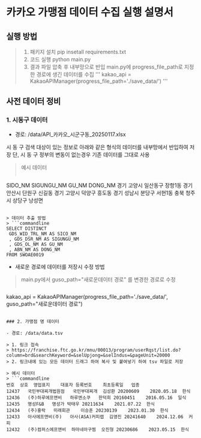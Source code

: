 # 카카오 가맹점 데이터 수집 실행 설명서 

## 실행 방법

> 1. 패키지 설치
> pip insetall requirements.txt
> 2. 코드 실행
> python main.py
> 3. 결과 파일 압축 후 내부망으로 반입 
> main.py에  progress_file_path로 지정한 경로에 생긴 데이터를 수집 
> ''' kakao_api = KakaoAPIManager(progress_file_path='./save_data/')
'''


## 사전 데이터 정비

### 1. 시동구 데이터

- 경로: /data/API_카카오_시군구동_20250117.xlsx

시 동 구 검색 대상이 있는 정보로 아래와 같은 형식의 데이터를 내부망에서 반입하여 저장 
단, 시 동 구 정부의 변동이 없는경우 기존 데이터를 그대로 사용

> 예시 데이터
> ```commandline
SIDO_NM	SIGUNGU_NM	GU_NM	DONG_NM
경기	고양시	일산동구	장항1동
경기	안산시	단원구	신길동
경기	고양시	덕양구	흥도동
경기	성남시	분당구	서현1동
충북	청주시	상당구	낭성면
```

> 데이터 추출 방법 
> ```commandline
SELECT DISTINCT
 GDS_WID_TRL_NM AS SICO_NM
 , GDS_DSR_NM AS SIGUNGU_NM
 , GDS_OL_NM AS GU_NM
 , ABN_NM AS DONG_NM
FROM SWOAE0019
```

- 새로운 경로에 데이터를 저장시 수정 방법
> main.py에서 guso_path="새로운데이터 경로" 를 변경한 경로로 수정 
> ```commandline
kakao_api = KakaoAPIManager(progress_file_path='./save_data/', guso_path="새로운데이터 경로")
```

### 2. 가맹점 명 데이터

- 경로: /data/data.tsv

> 1. 링크 접속
> https://franchise.ftc.go.kr/mnu/00013/program/userRqst/list.do?column=brd&searchKeyword=&selUpjong=&selIndus=&pageUnit=20000
> 2. 링크내에 있는 모든 데이터 드래그 하여 복사 및 붙여넣기 하여 tsv 파일로 저장 

> 예시 데이터
> ```commandline
번호	상호	영업표지	대표자	등록번호	최초등록일	업종
12437	국민부대찌개법원점	국민부대찌개	김성환	20200609	2020.05.18	한식
12436	(주)하루에프앤비	하루엔소쿠	한덕희	20160451	2016.05.16	일식
12435	명성F&B	명성가	박태우	20211634	2021.07.22	한식
12434	(주)홍락	미래회관	이승훈	20230139	2023.01.30	한식
12433	아사에프앤비(주)	아사(ASA)커피랩	김영진	20241640	2024.12.06	커피
12432	(주)컴퍼스에프앤비	하마네아구찜	오진형	20230686	2023.05.15	한식
```

